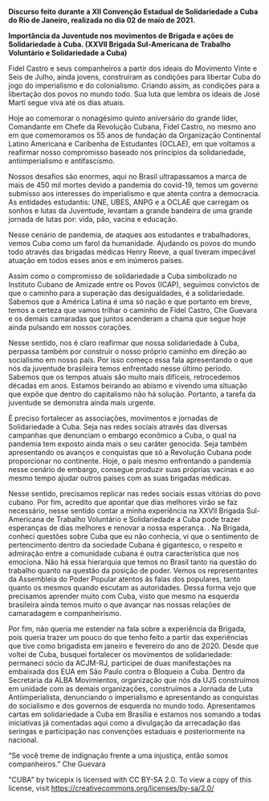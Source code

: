 <b>Discurso feito durante a XII Convenção Estadual de Solidariedade a Cuba do Rio de Janeiro, realizada no dia 02 de maio de 2021.</b>

<b>Importância da Juventude nos movimentos de Brigada e ações de Solidariedade à Cuba. (XXVII Brigada Sul-Americana de Trabalho Voluntário e Solidariedade a Cuba)</b>

Fidel Castro e seus companheiros a partir dos ideais do Movimento Vinte e Seis de Julho, ainda jovens, construíram as condições para libertar Cuba do jogo do imperialismo e do colonialismo. Criando assim, as condições para a libertação dos povos no mundo todo. Sua luta que lembra os ideais de José Martí segue viva até os dias atuais. 

Hoje ao comemorar o nonagésimo quinto aniversário do grande líder, Comandante em Chefe da Revolução Cubana, Fidel Castro, no mesmo ano em que comemoramos os 55 anos de fundação da Organização Continental Latino Americana e Caribenha de Estudantes (OCLAE), em que voltamos a reafirmar nosso compromisso baseado nos princípios da solidariedade, antiimperialismo e antifascismo.

Nossos desafios são enormes, aqui no Brasil ultrapassamos a marca de mais de 450 mil mortes devido a pandemia do covid-19, temos um governo submisso aos interesses do imperialismo e que atenta contra a democracia. As entidades estudantis: UNE, UBES, ANPG e a OCLAE que carregam os sonhos e lutas da Juventude, levantam a grande bandeira de uma grande jornada de lutas por: vida, pão, vacina e educação. 

Nesse cenário de pandemia, de ataques aos estudantes e trabalhadores, vemos Cuba como um farol da humanidade. Ajudando os povos do mundo todo através das brigadas médicas Henry Reeve, a qual tiveram impecável atuação em todos esses anos e em inúmeros países.

Assim como o compromisso de solidariedade a Cuba simbolizado no Instituto Cubano de Amizade entre os Povos (ICAP), seguimos convictos de que o caminho para a superação das desigualdades, é a solidariedade. Sabemos que a América Latina é uma só nação e que portanto em breve, temos a certeza que vamos trilhar o caminho de Fidel Castro, Che Guevara e os demais camaradas que juntos acenderam a chama que segue hoje ainda pulsando em nossos corações. 

Nesse sentido, nos é claro reafirmar que nossa solidariedade à Cuba, perpassa também por construir o nosso próprio caminho em direção ao socialismo em nosso país. Por isso começo essa fala apresentando o que nós da juventude brasileira temos enfrentado nesse último período. Sabemos que os tempos atuais são muito mais difíceis, retrocedemos décadas em anos. Estamos beirando ao abismo e vivendo uma situação que expõe que dentro do capitalismo não há solução. Portanto, a tarefa da juventude se demonstra ainda mais urgente. 

É preciso fortalecer as associações, movimentos e jornadas de Solidariedade à Cuba. Seja nas redes sociais através das diversas campanhas que denunciam o embargo econômico a Cuba, o qual na pandemia tem exposto ainda mais o seu caráter genocida. Seja também apresentando os avanços e conquistas que só a Revolução Cubana pode proporcionar no continente. Hoje, o país mesmo enfrentando a pandemia nesse cenário de embargo, consegue produzir suas próprias vacinas e ao mesmo tempo ajudar outros países com as suas brigadas médicas.

Nesse sentido, precisamos replicar nas redes sociais essas vitórias do povo cubano. Por fim, acredito que apontar que dias melhores virão se faz necessário, nesse sentido contar a minha experiência na XXVII Brigada Sul-Americana de Trabalho Voluntário e Solidariedade a Cuba pode trazer esperanças de dias melhores e renovar a nossa esperança.
.
Na Brigada, conheci questões sobre Cuba que eu não conhecia, vi que o sentimento de pertencimento dentro da sociedade Cubana é gigantesco, o respeito e admiração entre a comunidade cubana é outra característica que nos emociona. Não há essa hierarquia que temos no Brasil tanto na questão do trabalho quanto na questão da posição de poder. Vemos os representantes da Assembleia do Poder Popular atentos às falas dos populares, tanto quanto os mesmos quando escutam as autoridades. Dessa forma vejo que precisamos aprender muito com Cuba, visto que mesmo na esquerda brasileira ainda temos muito o que avançar nas nossas relações de camaradagem e companheirismo.

Por fim, não queria me estender na fala sobre a experiência da Brigada, pois queria trazer um pouco do que tenho feito a partir das experiências que tive como brigadista em janeiro e fevereiro do ano de 2020. Desde que voltei de Cuba, busquei fortalecer os movimentos de solidariedade: permaneci sócio da ACJM-RJ, participei de duas manifestações na embaixada dos EUA em São Paulo contra o Bloqueio a Cuba. Dentro da Secretaria da ALBA Movimientos, organização que nós da UJS construímos em unidade com as demais organizações, construímos a Jornada de Luta Antiimperialista, denunciando o imperialismo e apresentando as conquistas do socialismo e dos governos de esquerda no mundo todo. Apresentamos cartas em solidariedade a Cuba em Brasília e estamos nos somando a todas iniciativas já comentadas aqui como a divulgação da arrecadação das seringas e participação nas convenções estaduais e posteriormente na nacional.

“Se você treme de indignação frente a uma injustiça, então somos companheiros.” Che Guevara 

"CUBA" by twicepix is licensed with CC BY-SA 2.0. To view a copy of this license, visit https://creativecommons.org/licenses/by-sa/2.0/
